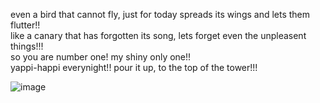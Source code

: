  even a bird that cannot fly, just for today spreads its wings and lets them flutter!!  
like a canary that has forgotten its song, lets forget even the unpleasent things!!!   
so you are number one! my shiny only one!!   
yappi-happi everynight!! 
pour it up, to the top of the tower!!!

![image](https://github.com/user-attachments/assets/cbc967cc-cd4b-4242-b9c4-8f73df61d7f0)











<!--
**MEPHONE4S/MEPHONE4S** is a ✨ _special_ ✨ repository because its `README.md` (this file) appears on your GitHub profile.

Here are some ideas to get you started:

- 🔭 I’m currently working on ...
- 🌱 I’m currently learning ...
- 👯 I’m looking to collaborate on ...
- 🤔 I’m looking for help with ...
- 💬 Ask me about ...
- 📫 How to reach me: ...
- 😄 Pronouns: ...
- ⚡ Fun fact: ...
-->
